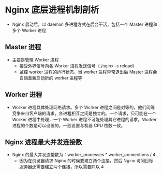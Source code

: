 # Nginx 底层进程机制剖析

- Nginx 启动后，以 daemon 多进程方式在后台干活，包括一个 Master 进程和多个 Worker 进程

## Master 进程

- 主要是管理 Worker 进程
  - 接受外界信号向各 Worker 进程发送信号（./nginx -s reload）
  - 监控 worker 进程的运行状态，当 worker 进程异常退出后 Master 进程会自动重新启动新的 worker 进程等

## Worker 进程

- Worker 进程具体处理网络请求。多个 Worker 进程之间是对等的，他们同等竞争来自客户端的请求，各进程相互之间是独立的。一个请求，只可能在一个 Worker 进程中处理，一个 Worker 进程不可能处理其它进程的请求。Worker 进程的个数是可以设置的，一般设置与机器 CPU 核数一致。

## Nginx 进程最大并发连接数

- Nginx 的最大并发连接数为：worker_processes * worker_connections / 4
  - 因为在浏览器请求 Nginx 的时候要建立两个连接，然后 Nginx 访问目标服务器还需要建立两个连接，所以需要除以 4
